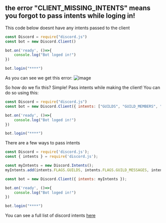 ## the error "CLIENT_MISSING_INTENTS" means you forgot to pass intents while loging in!


This code below doesnt have any intents passed to the client
```js
const Discord = require("discord.js")
const bot = new Discord.Client()

bot.on('ready', ()=>{
    console.log("Bot loged in!")
})

bot.login("****")
```
As you can see we get this error: ![image](https://user-images.githubusercontent.com/71111395/151028535-4220dbed-d3ee-4554-bf5b-a22555150e8c.png)

So how do we fix this? Simple! Pass intents while making the client!
You can do so using this:
```js
const Discord = require("discord.js")
const bot = new Discord.Client({ intents: ["GUILDS", "GUILD_MEMBERS", "GUILD_MESSAGES"] })

bot.on('ready', ()=>{
    console.log("Bot loged in!")
})

bot.login("****")
```
There are a few ways to pass intents
```js
const Discord = require('discord.js');
const { intents } = require('discord.js');

const myIntents = new Discord.Intents();
myIntents.add(intents.FLAGS.GUILDS, intents.FLAGS.GUILD_MESSAGES, intents.FLAGS.GUILD_MESSAGE_REACTIONS);

const bot = new Discord.Client({ intents: myIntents });

bot.on('ready', ()=>{
    console.log("Bot loged in!")
})

bot.login("****")
```

You can see a full list of discord intents [here](https://discord.com/developers/docs/topics/gateway#list-of-intents)
